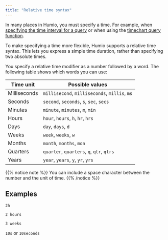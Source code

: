 ```yaml
---
title: "Relative time syntax"
---
```


In many places in Humio, you must specify a time. For example, when [specifying the time interval for a query](http-api.md#time) or when using the [timechart query function](/query-language/query-functions.md#timechart).

To make specifying a time more flexible, Humio supports a relative time syntax. This lets you express a simple time duration, rather than specifying two absolute times.

You specify a relative time modifier as a number followed by a word. The following table shows which words you can use:

| Time unit     | Possible values |
----------------|-----------------|
Milliseconds    | `millisecond`, `milliseconds`, `millis`, `ms`
Seconds         | `second`, `seconds`, `s`, `sec`, `secs`
Minutes         | `minute`, `minutes`, `m`, `min`
Hours           | `hour`, `hours`, `h`, `hr`, `hrs`
Days            | `day`, `days`, `d`
Weeks           | `week`, `weeks`, `w`
Months          | `month`, `months`, `mon`
Quarters        | `quarter`, `quarters`, `q`, `qtr`, `qtrs`
Years           | `year`, `years`, `y`, `yr`, `yrs`

{{% notice note %}}
You can include a space character between the number and the unit of time.
{{% /notice %}}

## Examples

`2h`

`2 hours`

`3 weeks`

`10s` or `10seconds`
